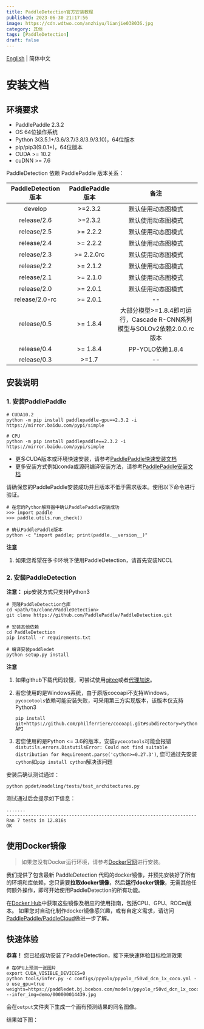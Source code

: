 ```yaml
---
title: PaddleDetection官方安装教程
published: 2023-06-30 21:17:56
image: https://cdn.wdtwo.com/anzhiyu/lianjie038036.jpg
category: 其他
tags: [PaddleDetection]
draft: false
---
```


[English](INSTALL.md) | 简体中文

# 安装文档

## 环境要求

- PaddlePaddle 2.3.2
- OS 64位操作系统
- Python 3(3.5.1+/3.6/3.7/3.8/3.9/3.10)，64位版本
- pip/pip3(9.0.1+)，64位版本
- CUDA >= 10.2
- cuDNN >= 7.6

PaddleDetection 依赖 PaddlePaddle 版本关系：

|  PaddleDetection版本  | PaddlePaddle版本  |    备注    |
| :------------------: | :---------------: | :-------:  |
|    develop           |       >=2.3.2     |     默认使用动态图模式    |
|    release/2.6       |       >=2.3.2     |     默认使用动态图模式    |
|    release/2.5       |       >= 2.2.2    |     默认使用动态图模式    |
|    release/2.4       |       >= 2.2.2    |     默认使用动态图模式    |
|    release/2.3       |       >= 2.2.0rc  |     默认使用动态图模式    |
|    release/2.2       |       >= 2.1.2    |     默认使用动态图模式    |
|    release/2.1       |       >= 2.1.0    |     默认使用动态图模式    |
|    release/2.0       |       >= 2.0.1    |     默认使用动态图模式    |
|    release/2.0-rc    |       >= 2.0.1    |     --    |
|    release/0.5       |       >= 1.8.4    |  大部分模型>=1.8.4即可运行，Cascade R-CNN系列模型与SOLOv2依赖2.0.0.rc版本 |
|    release/0.4       |       >= 1.8.4    |  PP-YOLO依赖1.8.4 |
|    release/0.3       |        >=1.7      |     --    |

## 安装说明

### 1. 安装PaddlePaddle

```
# CUDA10.2
python -m pip install paddlepaddle-gpu==2.3.2 -i https://mirror.baidu.com/pypi/simple

# CPU
python -m pip install paddlepaddle==2.3.2 -i https://mirror.baidu.com/pypi/simple
```
- 更多CUDA版本或环境快速安装，请参考[PaddlePaddle快速安装文档](https://www.paddlepaddle.org.cn/install/quick)
- 更多安装方式例如conda或源码编译安装方法，请参考[PaddlePaddle安装文档](https://www.paddlepaddle.org.cn/documentation/docs/zh/install/index_cn.html)

请确保您的PaddlePaddle安装成功并且版本不低于需求版本。使用以下命令进行验证。

```
# 在您的Python解释器中确认PaddlePaddle安装成功
>>> import paddle
>>> paddle.utils.run_check()

# 确认PaddlePaddle版本
python -c "import paddle; print(paddle.__version__)"
```
**注意**
1. 如果您希望在多卡环境下使用PaddleDetection，请首先安装NCCL

### 2. 安装PaddleDetection




**注意：** pip安装方式只支持Python3



```
# 克隆PaddleDetection仓库
cd <path/to/clone/PaddleDetection>
git clone https://github.com/PaddlePaddle/PaddleDetection.git

# 安装其他依赖
cd PaddleDetection
pip install -r requirements.txt

# 编译安装paddledet
python setup.py install
```

**注意**
1. 如果github下载代码较慢，可尝试使用[gitee](https://gitee.com/PaddlePaddle/PaddleDetection.git)或者[代理加速](https://doc.fastgit.org/zh-cn/guide.html)。

1. 若您使用的是Windows系统，由于原版cocoapi不支持Windows，`pycocotools`依赖可能安装失败，可采用第三方实现版本，该版本仅支持Python3

    ```pip install git+https://github.com/philferriere/cocoapi.git#subdirectory=PythonAPI```

2. 若您使用的是Python <= 3.6的版本，安装`pycocotools`可能会报错`distutils.errors.DistutilsError: Could not find suitable distribution for Requirement.parse('cython>=0.27.3')`, 您可通过先安装`cython`如`pip install cython`解决该问题


安装后确认测试通过：

```
python ppdet/modeling/tests/test_architectures.py
```

测试通过后会提示如下信息：

```
.......
----------------------------------------------------------------------
Ran 7 tests in 12.816s
OK
```

## 使用Docker镜像
> 如果您没有Docker运行环境，请参考[Docker官网](https://www.docker.com/)进行安装。

我们提供了包含最新 PaddleDetection 代码的docker镜像，并预先安装好了所有的环境和库依赖，您只需要**拉取docker镜像**，然后**运行docker镜像**，无需其他任何额外操作，即可开始使用PaddleDetection的所有功能。

在[Docker Hub](https://hub.docker.com/repository/docker/paddlecloud/paddledetection)中获取这些镜像及相应的使用指南，包括CPU、GPU、ROCm版本。
如果您对自动化制作docker镜像感兴趣，或有自定义需求，请访问[PaddlePaddle/PaddleCloud](https://github.com/PaddlePaddle/PaddleCloud/tree/main/tekton)做进一步了解。

## 快速体验

**恭喜！** 您已经成功安装了PaddleDetection，接下来快速体验目标检测效果

```
# 在GPU上预测一张图片
export CUDA_VISIBLE_DEVICES=0
python tools/infer.py -c configs/ppyolo/ppyolo_r50vd_dcn_1x_coco.yml -o use_gpu=true weights=https://paddledet.bj.bcebos.com/models/ppyolo_r50vd_dcn_1x_coco.pdparams --infer_img=demo/000000014439.jpg
```

会在`output`文件夹下生成一个画有预测结果的同名图像。

结果如下图：
